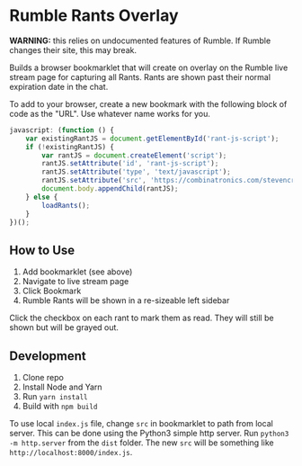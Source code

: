 # Rumble Rants Overlay

**WARNING:** this relies on undocumented features of Rumble. If Rumble changes their site, this may break.

Builds a browser bookmarklet that will create on overlay on the Rumble live stream page for capturing all Rants. Rants
are shown past their normal expiration date in the chat.

To add to your browser, create a new bookmark with the following block of code as the "URL". 
Use whatever name works for you.

```javascript
javascript: (function () {
    var existingRantJS = document.getElementById('rant-js-script');
    if (!existingRantJS) {
        var rantJS = document.createElement('script');
        rantJS.setAttribute('id', 'rant-js-script');
        rantJS.setAttribute('type', 'text/javascript');
        rantJS.setAttribute('src', 'https://combinatronics.com/stevencrader/rumble-rants-bookmarklet/master/lib/index.js');
        document.body.appendChild(rantJS);
    } else {
        loadRants();
    }
})();
```

## How to Use

1. Add bookmarklet (see above)
2. Navigate to live stream page
3. Click Bookmark
4. Rumble Rants will be shown in a re-sizeable left sidebar

Click the checkbox on each rant to mark them as read. They will still be shown but will be grayed out.

## Development

1. Clone repo
2. Install Node and Yarn
3. Run `yarn install`
4. Build with `npm build`

To use local `index.js` file, change `src` in bookmarklet to path from local server.
This can be done using the Python3 simple http server. Run `python3 -m http.server` from the `dist` folder. 
The new `src` will be something like `http://localhost:8000/index.js`. 
